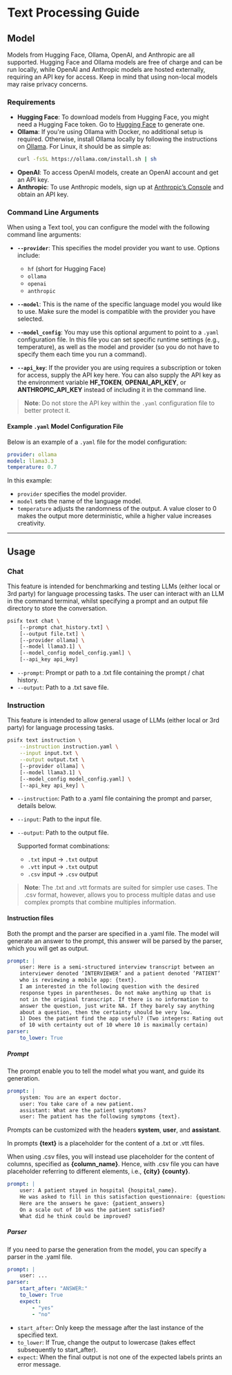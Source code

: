 # Text Processing Guide

## Model
Models from Hugging Face, Ollama, OpenAI, and Anthropic are all supported.
Hugging Face and Ollama models are free of charge and can be run locally, while OpenAI and Anthropic models are hosted externally, requiring an API key for access.
Keep in mind that using non-local models may raise privacy concerns.

### Requirements
- **Hugging Face**:
To download models from Hugging Face, you might need a Hugging Face token. Go to [Hugging Face](https://huggingface.co/join) to generate one.
- **Ollama**:
If you're using Ollama with Docker, no additional setup is required.
Otherwise, install Ollama locally by following the instructions on [Ollama](https://github.com/ollama/ollama).
For Linux, it should be as simple as:
  ```bash
  curl -fsSL https://ollama.com/install.sh | sh
  ```
- **OpenAI**: 
To access OpenAI models, create an OpenAI account and get an API key.
- **Anthropic**:
To use Anthropic models, sign up at [Anthropic’s Console](https://console.anthropic.com/) and obtain an API key.

### Command Line Arguments


When using a Text tool, you can configure the model with the following command line arguments:

- **`--provider`**: This specifies the model provider you want to use. Options include:
  - `hf` (short for Hugging Face)
  - `ollama`
  - `openai`
  - `anthropic`
  
- **`--model`**: This is the name of the specific language model you would like to use. Make sure the model is compatible with the provider you have selected.

- **`--model_config`**: You may use this optional argument to point to a `.yaml` configuration file. In this file you can set specific runtime settings (e.g., temperature), as well as the model and provider (so you do not have to specify them each time you run a command).
- **`--api_key`**: If the provider you are using requires a subscription or token for access, supply the API key here. You can also supply the API key as the environment variable **HF_TOKEN**, **OPENAI_API_KEY**, or **ANTHROPIC_API_KEY** instead of including it in the command line.

> **Note**: Do not store the API key within the `.yaml` configuration file to better protect it. 

#### Example `.yaml` Model Configuration File

Below is an example of a `.yaml` file for the model configuration:

```yaml
provider: ollama
model: llama3.3
temperature: 0.7
```

In this example:
- `provider` specifies the model provider.
- `model` sets the name of the language model.
- `temperature` adjusts the randomness of the output. A value closer to 0 makes the output more deterministic, while a higher value increases creativity.

---

## Usage
### Chat
This feature is intended for benchmarking and testing LLMs (either local or 3rd party) 
for language processing tasks. The user can interact with an LLM in the command terminal, 
whilst specifying a prompt and an output file directory to store the conversation.
```bash
psifx text chat \
    [--prompt chat_history.txt] \
    [--output file.txt] \
    [--provider ollama] \
    [--model llama3.1] \
    [--model_config model_config.yaml] \
    [--api_key api_key]       
```
- `--prompt`: Prompt or path to a .txt file containing the prompt / chat history.
- `--output`: Path to a .txt save file.
### Instruction
This feature is intended to allow general usage of LLMs (either local or 3rd party) for language processing tasks.

```bash
psifx text instruction \
    --instruction instruction.yaml \
    --input input.txt \
    --output output.txt \
    [--provider ollama] \
    [--model llama3.1] \
    [--model_config model_config.yaml] \
    [--api_key api_key] \
  ```
- `--instruction`: Path to a .yaml file containing the prompt and parser, details below.
- `--input`: Path to the input file.
- `--output`: Path to the output file.

  Supported format combinations:
  - `.txt` input → `.txt` output
  - `.vtt` input → `.txt` output
  - `.csv` input → `.csv` output


> **Note**: The .txt and .vtt formats are suited for simpler use cases. 
> The .csv format, however, allows you to process multiple datas and use complex prompts that combine multiples information.

#### Instruction files
Both the prompt and the parser are specified in a .yaml file.
The model will generate an answer to the prompt, this answer will be parsed by the parser, which you will get as output.

```yaml
prompt: |
    user: Here is a semi-structured interview transcript between an
    interviewer denoted ’INTERVIEWER’ and a patient denoted ’PATIENT’
    who is reviewing a mobile app: {text}.
    I am interested in the following question with the desired
    response types in parentheses. Do not make anything up that is
    not in the original transcript. If there is no information to
    answer the question, just write NA. If they barely say anything
    about a question, then the certainty should be very low.
    1) Does the patient find the app useful? (Two integers: Rating out
    of 10 with certainty out of 10 where 10 is maximally certain)
parser:
    to_lower: True 
```
##### Prompt
The prompt enable you to tell the model what you want, and guide its generation.

```yaml
prompt: |
    system: You are an expert doctor.
    user: You take care of a new patient.
    assistant: What are the patient symptoms?
    user: The patient has the following symptoms {text}.
```
Prompts can be customized with the headers **system**, **user**, and **assistant**.

In prompts **{text}** is a placeholder for the content of a .txt or .vtt files. 

When using .csv files, you will instead use placeholder for the content of columns, specified as **{column_name}**. 
Hence, with .csv file you can have placeholder referring to different elements, i.e., **{city}** **{county}**.
```yaml
prompt: |
    user: A patient stayed in hospital {hospital_name}.
    He was asked to fill in this satisfaction questionnaire: {questionary_content}
    Here are the answers he gave: {patient_answers}
    On a scale out of 10 was the patient satisfied?
    What did he think could be improved?
```
##### Parser
If you need to parse the generation from the model, you can specify a parser in the .yaml file.
```yaml
prompt: |
    user: ...
parser:
    start_after: "ANSWER:" 
    to_lower: True 
    expect:
        - "yes"
        - "no" 
```
- `start_after`: Only keep the message after the last instance of the specified text.
- `to_lower`: If True, change the output to lowercase (takes effect subsequently to  start_after).
- `expect`: When the final output is not one of the expected labels prints an error message.
